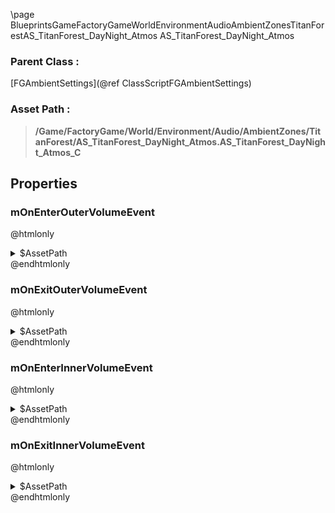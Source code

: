 \page BlueprintsGameFactoryGameWorldEnvironmentAudioAmbientZonesTitanForestAS_TitanForest_DayNight_Atmos AS_TitanForest_DayNight_Atmos
### Parent Class :
[FGAmbientSettings](@ref ClassScriptFGAmbientSettings)
### Asset Path :
<b><blockquote>/Game/FactoryGame/World/Environment/Audio/AmbientZones/TitanForest/AS_TitanForest_DayNight_Atmos.AS_TitanForest_DayNight_Atmos_C</blockquote></b>
## Properties

### mOnEnterOuterVolumeEvent
@htmlonly
<details>
 <summary>$AssetPath</summary>
<b><a href="_blueprints_game_factory_game_world_environment_audio_ambient_zones_titan_forest_play__zone__titan_forest__shimmer__stereo__outer.html"><blockquote>Play_Zone_TitanForest_Shimmer_Stereo_Outer</blockquote></a></b>
</details>
@endhtmlonly

### mOnExitOuterVolumeEvent
@htmlonly
<details>
 <summary>$AssetPath</summary>
<b><a href="_blueprints_game_factory_game_world_environment_audio_ambient_zones_titan_forest_stop__zone__titan_forest__shimmer__stereo__outer.html"><blockquote>Stop_Zone_TitanForest_Shimmer_Stereo_Outer</blockquote></a></b>
</details>
@endhtmlonly

### mOnEnterInnerVolumeEvent
@htmlonly
<details>
 <summary>$AssetPath</summary>
<b><a href="_blueprints_game_factory_game_world_environment_audio_ambient_zones_titan_forest_play__zone__titan_forest__day_night__atmos.html"><blockquote>Play_Zone_TitanForest_DayNight_Atmos</blockquote></a></b>
</details>
@endhtmlonly

### mOnExitInnerVolumeEvent
@htmlonly
<details>
 <summary>$AssetPath</summary>
<b><a href="_blueprints_game_factory_game_world_environment_audio_ambient_zones_titan_forest_stop__zone__titan_forest__day_night__atmos.html"><blockquote>Stop_Zone_TitanForest_DayNight_Atmos</blockquote></a></b>
</details>
@endhtmlonly

